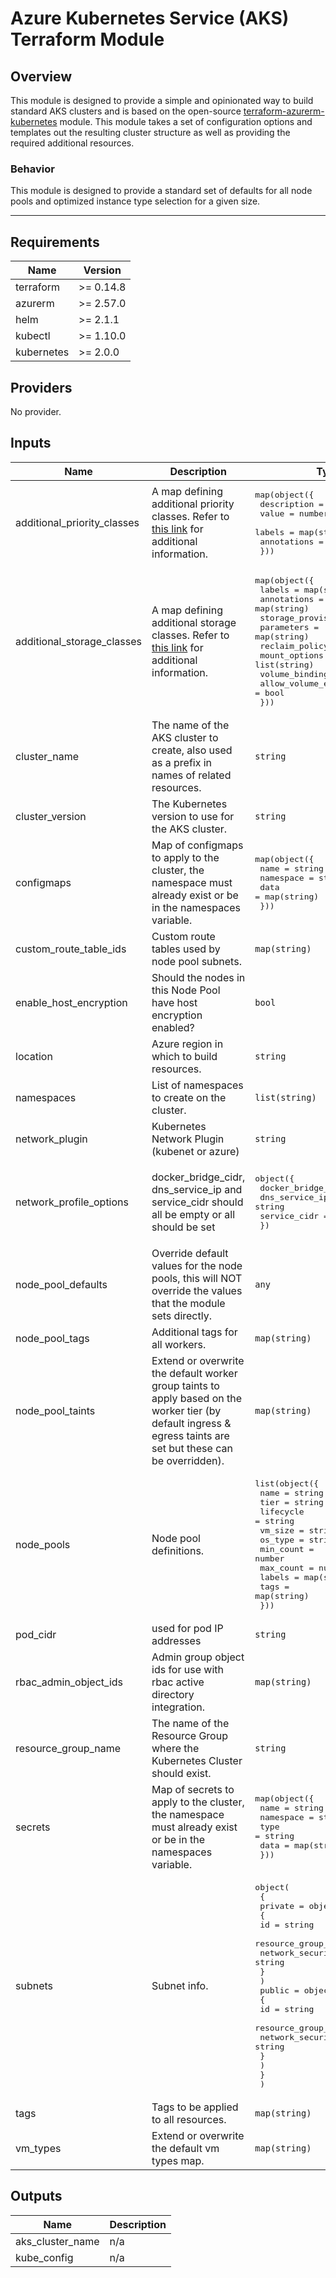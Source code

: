 # Azure Kubernetes Service (AKS) Terraform Module

## Overview

This module is designed to provide a simple and opinionated way to build standard AKS clusters and is based on the open-source [terraform-azurerm-kubernetes](https://github.com/Azure-Terraform/terraform-azurerm-kubernetes) module. This module takes a set of configuration options and templates out the resulting cluster structure as well as providing the required additional resources.

### Behavior

This module is designed to provide a standard set of defaults for all node pools and optimized instance type selection for a given size.

---

<!--- BEGIN_TF_DOCS --->
## Requirements

| Name | Version |
|------|---------|
| terraform | >= 0.14.8 |
| azurerm | >= 2.57.0 |
| helm | >= 2.1.1 |
| kubectl | >= 1.10.0 |
| kubernetes | >= 2.0.0 |

## Providers

No provider.

## Inputs

| Name | Description | Type | Default | Required |
|------|-------------|------|---------|:--------:|
| additional\_priority\_classes | A map defining additional priority classes. Refer to [this link](https://github.com/LexisNexis-RBA/terraform-kubernetes-priority-class) for additional information. | <pre>map(object({<br>    description = string<br>    value       = number<br>    labels      = map(string)<br>    annotations = map(string)<br>  }))</pre> | `null` | no |
| additional\_storage\_classes | A map defining additional storage classes. Refer to [this link](https://github.com/LexisNexis-RBA/terraform-azurerm-aks/blob/main/modules/storage-classes/README.md) for additional information. | <pre>map(object({<br>    labels                 = map(string)<br>    annotations            = map(string)<br>    storage_provisioner    = string<br>    parameters             = map(string)<br>    reclaim_policy         = string<br>    mount_options          = list(string)<br>    volume_binding_mode    = string<br>    allow_volume_expansion = bool<br>  }))</pre> | `null` | no |
| cluster\_name | The name of the AKS cluster to create, also used as a prefix in names of related resources. | `string` | n/a | yes |
| cluster\_version | The Kubernetes version to use for the AKS cluster. | `string` | `"1.18"` | no |
| configmaps | Map of configmaps to apply to the cluster, the namespace must already exist or be in the namespaces variable. | <pre>map(object({<br>    name      = string<br>    namespace = string<br>    data      = map(string)<br>  }))</pre> | `{}` | no |
| custom\_route\_table\_ids | Custom route tables used by node pool subnets. | `map(string)` | `{}` | no |
| enable\_host\_encryption | Should the nodes in this Node Pool have host encryption enabled? | `bool` | `false` | no |
| location | Azure region in which to build resources. | `string` | n/a | yes |
| namespaces | List of namespaces to create on the cluster. | `list(string)` | `[]` | no |
| network\_plugin | Kubernetes Network Plugin (kubenet or azure) | `string` | `"kubenet"` | no |
| network\_profile\_options | docker\_bridge\_cidr, dns\_service\_ip and service\_cidr should all be empty or all should be set | <pre>object({<br>    docker_bridge_cidr = string<br>    dns_service_ip     = string<br>    service_cidr       = string<br>  })</pre> | <pre>{<br>  "dns_service_ip": "172.20.0.10",<br>  "docker_bridge_cidr": "172.17.0.1/16",<br>  "service_cidr": "172.20.0.0/16"<br>}</pre> | no |
| node\_pool\_defaults | Override default values for the node pools, this will NOT override the values that the module sets directly. | `any` | `{}` | no |
| node\_pool\_tags | Additional tags for all workers. | `map(string)` | `{}` | no |
| node\_pool\_taints | Extend or overwrite the default worker group taints to apply based on the worker tier (by default ingress & egress taints are set but these can be overridden). | `map(string)` | `{}` | no |
| node\_pools | Node pool definitions. | <pre>list(object({<br>    name      = string<br>    tier      = string<br>    lifecycle = string<br>    vm_size   = string<br>    os_type   = string<br>    min_count = number<br>    max_count = number<br>    labels    = map(string)<br>    tags      = map(string)<br>  }))</pre> | n/a | yes |
| pod\_cidr | used for pod IP addresses | `string` | `"100.65.0.0/16"` | no |
| rbac\_admin\_object\_ids | Admin group object ids for use with rbac active directory integration. | `map(string)` | `{}` | no |
| resource\_group\_name | The name of the Resource Group where the Kubernetes Cluster should exist. | `string` | n/a | yes |
| secrets | Map of secrets to apply to the cluster, the namespace must already exist or be in the namespaces variable. | <pre>map(object({<br>    name      = string<br>    namespace = string<br>    type      = string<br>    data      = map(string)<br>  }))</pre> | `{}` | no |
| subnets | Subnet info. | <pre>object(<br>    {<br>      private = object(<br>        {<br>          id                          = string<br>          resource_group_name         = string<br>          network_security_group_name = string<br>        }<br>      )<br>      public = object(<br>        {<br>          id                          = string<br>          resource_group_name         = string<br>          network_security_group_name = string<br>        }<br>      )<br>    }<br>  )</pre> | n/a | yes |
| tags | Tags to be applied to all resources. | `map(string)` | n/a | yes |
| vm\_types | Extend or overwrite the default vm types map. | `map(string)` | `{}` | no |

## Outputs

| Name | Description |
|------|-------------|
| aks\_cluster\_name | n/a |
| kube\_config | n/a |

<!--- END_TF_DOCS --->
